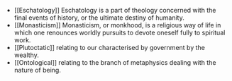 - [[Eschatology]] Eschatology is a part of theology concerned with the final events of history, or the ultimate destiny of humanity.
- [[Monasticism]] Monasticism, or monkhood, is a religious way of life in which one renounces worldly pursuits to devote oneself fully to spiritual work.
- [[Plutoctatic]] relating to our characterised by government by the wealthy.
- [[Ontological]] relating to the branch of metaphysics dealing with the nature of being.
